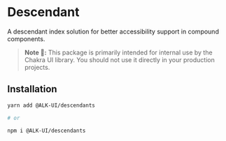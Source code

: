 # Descendant

A descendant index solution for better accessibility support in compound
components.

> **Note 🚨:** This package is primarily intended for internal use by the Chakra
> UI library. You should not use it directly in your production projects.

## Installation

```sh
yarn add @ALK-UI/descendants

# or

npm i @ALK-UI/descendants
```
